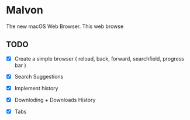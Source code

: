 #  Malvon

The new macOS Web Browser. This web browse

## TODO 
- [x] Create a simple browser ( reload, back, forward, searchfield, progress bar )
- [x] Search Suggestions
- [x] Implement history
- [x] Downloding + Downloads History
- [x] Tabs

